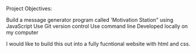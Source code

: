 Project Objectives:

Build a message generator program called 'Motivation Station" using JavaScript
Use Git version control
Use command line
Developed locally on my computer


I would like to build this out into a fully fucntional website with html and css. 
